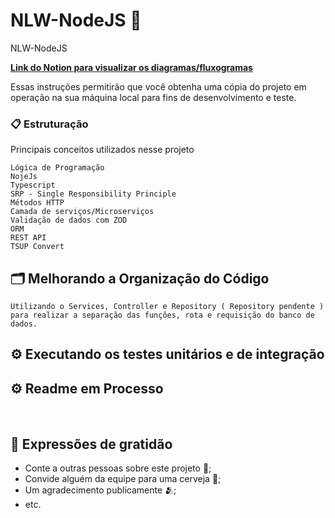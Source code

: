 # NLW-NodeJS 🚀
NLW-NodeJS

**[Link do Notion para visualizar os diagramas/fluxogramas](smart-ground-475.notion.site/Mapa-Mental-NLW-1b1a3bcdd44380aa8938c814ceb7fbcd?pvs=74)**


Essas instruções permitirão que você obtenha uma cópia do projeto em operação na sua máquina local para fins de desenvolvimento e teste.


### 📋 Estruturação

Principais conceitos utilizados nesse projeto

```
Lógica de Programação
NojeJs
Typescript
SRP - Single Responsibility Principle
Métodos HTTP
Camada de serviços/Microserviços 
Validação de dados com ZOD
ORM 
REST API
TSUP Convert 
```

## 🗂️ Melhorando a Organização do Código
```
Utilizando o Services, Controller e Repository ( Repository pendente ) para realizar a separação das funções, rota e requisição do banco de dados.
```


## ⚙️ Executando os testes unitários e de integração

<!--
Explicar como executar os testes automatizados para este sistema.

### 🔩 Analise os testes de ponta a ponta

Explique que eles verificam esses testes e porquê.

```
Dar exemplos
```

### ⌨️ E testes de estilo de codificação

Explique que eles verificam esses testes e porquê.

```
Dar exemplos
```


## 📦 Implantação

Adicione notas adicionais sobre como implantar isso em um sistema ativo

## 🛠️ Construído com

Mencione as ferramentas que você usou para criar seu projeto

* [Dropwizard](http://www.dropwizard.io/1.0.2/docs/) - O framework web usado
* [Maven](https://maven.apache.org/) - Gerente de Dependência
* [ROME](https://rometools.github.io/rome/) - Usada para gerar RSS

## 🖇️ Colaborando

Por favor, leia o [COLABORACAO.md](https://gist.github.com/usuario/linkParaInfoSobreContribuicoes) para obter detalhes sobre o nosso código de conduta e o processo para nos enviar pedidos de solicitação.

## 📌 Versão

Nós usamos [SemVer](http://semver.org/) para controle de versão. Para as versões disponíveis, observe as [tags neste repositório](https://github.com/suas/tags/do/projeto). 

## ✒️ Autores

Mencione todos aqueles que ajudaram a levantar o projeto desde o seu início

* **Um desenvolvedor** - *Trabalho Inicial* - [umdesenvolvedor](https://github.com/linkParaPerfil)
* **Fulano De Tal** - *Documentação* - [fulanodetal](https://github.com/linkParaPerfil)

Você também pode ver a lista de todos os [colaboradores](https://github.com/usuario/projeto/colaboradores) que participaram deste projeto.

## 📄 Licença

Este projeto está sob a licença (sua licença) - veja o arquivo [LICENSE.md](https://github.com/usuario/projeto/licenca) para detalhes.


### 🔧 Instalação

Uma série de exemplos passo-a-passo que informam o que você deve executar para ter um ambiente de desenvolvimento em execução.

Diga como essa etapa será:

```
Dar exemplos
```
-->

## ⚙️ Readme em Processo

</br>

## 🎁 Expressões de gratidão

* Conte a outras pessoas sobre este projeto 📢;
* Convide alguém da equipe para uma cerveja 🍺;
* Um agradecimento publicamente 🫂;
* etc.
